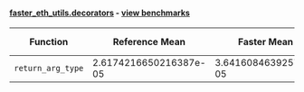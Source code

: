 #### [faster_eth_utils.decorators](https://github.com/BobTheBuidler/faster-eth-utils/blob/results/faster_eth_utils/decorators.py) - [view benchmarks](https://github.com/BobTheBuidler/faster-eth-utils/blob/results/benchmarks/test_decorators_benchmarks.py)

| Function | Reference Mean | Faster Mean | % Change | Speedup (%) | x Faster | Faster |
|----------|---------------|-------------|----------|-------------|----------|--------|
| `return_arg_type` | 2.6174216650216387e-05 | 3.64160846392578e-05 | -39.13% | -28.12% | 0.72x | ❌ |
